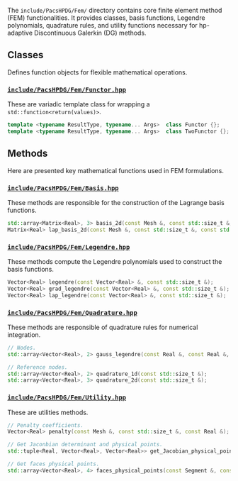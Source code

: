 The `include/PacsHPDG/Fem/` directory contains core finite element method (FEM) functionalities. It provides classes, basis functions, Legendre polynomials, quadrature rules, and utility functions necessary for hp-adaptive Discontinuous Galerkin (DG) methods. 

## Classes

Defines function objects for flexible mathematical operations.

### [`include/PacsHPDG/Fem/Functor.hpp`](./Functor.hpp)

These are variadic template class for wrapping a `std::function<return(values)>`. 

```cpp
template <typename ResultType, typename... Args>  class Functor {};
template <typename ResultType, typename... Args>  class TwoFunctor {};
```

## Methods

Here are presented key mathematical functions used in FEM formulations.

### [`include/PacsHPDG/Fem/Basis.hpp`](./Basis.hpp)

These methods are responsible for the construction of the Lagrange basis functions.

```cpp
std::array<Matrix<Real>, 3> basis_2d(const Mesh &, const std::size_t &, const std::array<Vector<Real>, 2> &);
Matrix<Real> lap_basis_2d(const Mesh &, const std::size_t &, const std::array<Vector<Real>, 2> &);
```

### [`include/PacsHPDG/Fem/Legendre.hpp`](./Legendre.hpp)

These methods compute the Legendre polynomials used to construct the basis functions.

```cpp
Vector<Real> legendre(const Vector<Real> &, const std::size_t &);
Vector<Real> grad_legendre(const Vector<Real> &, const std::size_t &);
Vector<Real> lap_legendre(const Vector<Real> &, const std::size_t &);
```

### [`include/PacsHPDG/Fem/Quadrature.hpp`](./Quadrature.hpp)

These methods are responsible of quadrature rules for numerical integration.

```cpp
// Nodes.
std::array<Vector<Real>, 2> gauss_legendre(const Real &, const Real &, const std::size_t &);

// Reference nodes.
std::array<Vector<Real>, 2> quadrature_1d(const std::size_t &);
std::array<Vector<Real>, 3> quadrature_2d(const std::size_t &);
```

### [`include/PacsHPDG/Fem/Utility.hpp`](./Utility.hpp)

These are utilities methods.

```cpp
// Penalty coefficients.
Vector<Real> penalty(const Mesh &, const std::size_t &, const Real &);

// Get Jaconbian determinant and physical points.
std::tuple<Real, Vector<Real>, Vector<Real>> get_Jacobian_physical_points(const Polygon &, const std::array<Vector<Real>, 2> &);

// Get faces physical points.
std::array<Vector<Real>, 4> faces_physical_points(const Segment &, const Vector<Real> &);
```